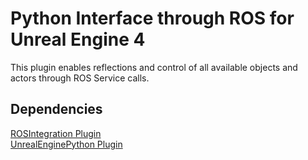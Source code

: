 # Python Interface through ROS for Unreal Engine 4

This plugin enables reflections and control of all available objects and actors through ROS Service calls.

## Dependencies
[ROSIntegration Plugin](https://github.com/Real-Synth/ROSIntegration)  
[UnrealEnginePython Plugin](https://github.com/Real-Synth/UnrealEnginePython)
